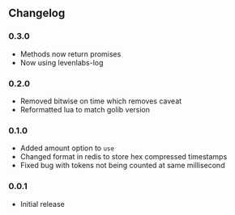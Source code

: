## Changelog ##

### 0.3.0 ###
* Methods now return promises
* Now using levenlabs-log

### 0.2.0 ###
* Removed bitwise on time which removes caveat
* Reformatted lua to match golib version

### 0.1.0 ###
* Added amount option to `use`
* Changed format in redis to store hex compressed timestamps
* Fixed bug with tokens not being counted at same millisecond

### 0.0.1 ###
* Initial release
